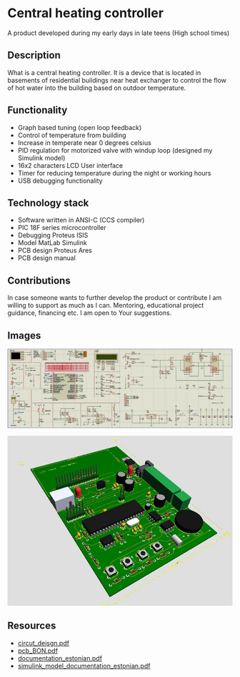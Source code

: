 # Central heating controller

A product developed during my early days in late teens (High school times)

## Description
What is a central heating controller. It is a device that is located in basements of residential buildings near heat exchanger to control the flow of hot water into the building based on outdoor temperature. 

## Functionality
- Graph based tuning (open loop feedback)
- Control of temperature from building 
- Increase in temperate near 0 degrees celsius
- PID regulation for motorized valve with windup loop (designed my Simulink model)
- 16x2 characters LCD User interface
- Timer for reducing temperature during the night or working hours
- USB debugging functionality 


## Technology stack
- Software written in ANSI-C (CCS compiler)
- PIC 18F series microcontroller
- Debugging Proteus ISIS
- Model MatLab Simulink
- PCB design Proteus Ares 
- PCB design manual

## Contributions
In case someone wants to further develop the product or contribute I am willing to support as much as I can. Mentoring, educational project guidance, financing etc. I am open to Your suggestions. 

## Images

![layout](/documentation/Skeem.JPG)

![PCB](/documentation/PCB%20nr6.JPG)

## Resources
- [circut_deisgn.pdf](/documentation/EC-12M.PDF)
- [pcb_BON.pdf](/documentation/EC-12M%20Bill%20of%20materials.pdf)
- [documentation_estonian.pdf](/documentation/Individuaalne%20ülesanne%20AA%20-%2006%20Viktor%20Reinok.pdf)
- [simulink_model_documentation_estonian.pdf](/documentation/lõputöö%20t104557%20Viktor%20Reinok.pdf)
